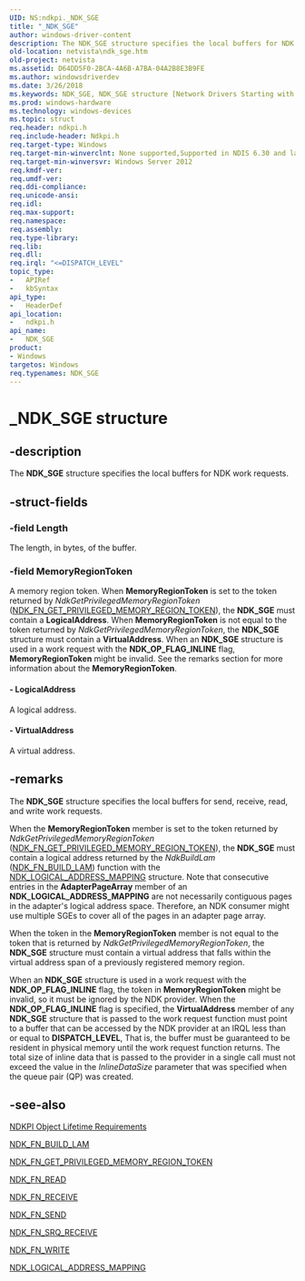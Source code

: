 ```yaml
---
UID: NS:ndkpi._NDK_SGE
title: "_NDK_SGE"
author: windows-driver-content
description: The NDK_SGE structure specifies the local buffers for NDK work requests.
old-location: netvista\ndk_sge.htm
old-project: netvista
ms.assetid: D64DD5F0-2BCA-4A6B-A7BA-04A2B8E3B9FE
ms.author: windowsdriverdev
ms.date: 3/26/2018
ms.keywords: NDK_SGE, NDK_SGE structure [Network Drivers Starting with Windows Vista], _NDK_SGE, ndkpi/NDK_SGE, netvista.ndk_sge
ms.prod: windows-hardware
ms.technology: windows-devices
ms.topic: struct
req.header: ndkpi.h
req.include-header: Ndkpi.h
req.target-type: Windows
req.target-min-winverclnt: None supported,Supported in NDIS 6.30 and later.
req.target-min-winversvr: Windows Server 2012
req.kmdf-ver: 
req.umdf-ver: 
req.ddi-compliance: 
req.unicode-ansi: 
req.idl: 
req.max-support: 
req.namespace: 
req.assembly: 
req.type-library: 
req.lib: 
req.dll: 
req.irql: "<=DISPATCH_LEVEL"
topic_type:
-	APIRef
-	kbSyntax
api_type:
-	HeaderDef
api_location:
-	ndkpi.h
api_name:
-	NDK_SGE
product:
- Windows
targetos: Windows
req.typenames: NDK_SGE
---
```


# _NDK_SGE structure


## -description


The  <b>NDK_SGE</b> structure specifies the local buffers for NDK work requests.


## -struct-fields




### -field Length

The length, in bytes, of the buffer.


### -field MemoryRegionToken

A memory region token. When <b>MemoryRegionToken</b> is set to the token returned by <i>NdkGetPrivilegedMemoryRegionToken</i> (<a href="https://msdn.microsoft.com/library/windows/hardware/hh439896">NDK_FN_GET_PRIVILEGED_MEMORY_REGION_TOKEN</a>), the <b>NDK_SGE</b> must contain a <b>LogicalAddress</b>. When <b>MemoryRegionToken</b> is not equal to the token returned by <i>NdkGetPrivilegedMemoryRegionToken</i>, the <b>NDK_SGE</b> structure must contain a <b>VirtualAddress</b>. When an <b>NDK_SGE</b> structure is used in a work request with the <b>NDK_OP_FLAG_INLINE</b> flag, <b>MemoryRegionToken</b> might be invalid. See the remarks section for more information about the <b>MemoryRegionToken</b>. 


#### - LogicalAddress

A logical address.


#### - VirtualAddress

A virtual address.


## -remarks



The <b>NDK_SGE</b> structure specifies the local buffers for send, receive, read, and write work requests. 

When the <b>MemoryRegionToken</b> member is set to the token returned by <i>NdkGetPrivilegedMemoryRegionToken</i> (<a href="https://msdn.microsoft.com/library/windows/hardware/hh439896">NDK_FN_GET_PRIVILEGED_MEMORY_REGION_TOKEN</a>), the <b>NDK_SGE</b> must contain a logical address returned by the <i>NdkBuildLam</i> (<a href="https://msdn.microsoft.com/library/windows/hardware/hh439860">NDK_FN_BUILD_LAM</a>) function with the <a href="https://msdn.microsoft.com/library/windows/hardware/hh439920">NDK_LOGICAL_ADDRESS_MAPPING</a> structure. Note that consecutive entries in the <b>AdapterPageArray</b> member of an <b>NDK_LOGICAL_ADDRESS_MAPPING</b> are not necessarily contiguous pages in the adapter's logical address space. Therefore, an NDK consumer might use multiple SGEs to cover all of the pages in an adapter page array.

When the token in the <b>MemoryRegionToken</b> member is not equal to the token that is returned by <i>NdkGetPrivilegedMemoryRegionToken</i>, the <b>NDK_SGE</b> structure must contain a virtual address that falls within the virtual address span of a previously registered memory region.

When an <b>NDK_SGE</b> structure is used in a work request with the <b>NDK_OP_FLAG_INLINE</b> flag,  the token in <b>MemoryRegionToken</b> might  be invalid, so it must be ignored by the NDK provider. When the <b>NDK_OP_FLAG_INLINE</b> flag is specified, the <b>VirtualAddress</b> member  of any <b>NDK_SGE</b> structure that is  passed to the work request function must point to a buffer that can be accessed by the NDK provider at an  IRQL less than or equal to  <b>DISPATCH_LEVEL</b>, That is, the buffer must be guaranteed to be resident in physical memory until the work request function returns. The total size of inline data that is passed to the provider in a single call must not exceed the  value in the  <i>InlineDataSize</i> parameter  that was  specified when the queue pair (QP) was  created.




## -see-also




<a href="https://msdn.microsoft.com/94993523-D0D7-441E-B95C-417800840BAC">NDKPI Object Lifetime Requirements</a>



<a href="https://msdn.microsoft.com/library/windows/hardware/hh439860">NDK_FN_BUILD_LAM</a>



<a href="https://msdn.microsoft.com/library/windows/hardware/hh439896">NDK_FN_GET_PRIVILEGED_MEMORY_REGION_TOKEN</a>



<a href="https://msdn.microsoft.com/library/windows/hardware/hh439906">NDK_FN_READ</a>



<a href="https://msdn.microsoft.com/library/windows/hardware/hh439907">NDK_FN_RECEIVE</a>



<a href="https://msdn.microsoft.com/library/windows/hardware/hh439914">NDK_FN_SEND</a>



<a href="https://msdn.microsoft.com/library/windows/hardware/hh439916">NDK_FN_SRQ_RECEIVE</a>



<a href="https://msdn.microsoft.com/library/windows/hardware/hh439917">NDK_FN_WRITE</a>



<a href="https://msdn.microsoft.com/library/windows/hardware/hh439920">NDK_LOGICAL_ADDRESS_MAPPING</a>
 

 

